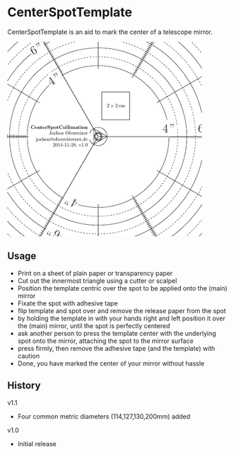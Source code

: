 CenterSpotTemplate
==================

CenterSpotTemplate is an aid to mark the center of a telescope mirror.

![Detail](/doc/CenterSpotTemplate_detail.gif)

Usage
-----
- Print on a sheet of plain paper or transparency paper
- Cut out the innermost triangle using a cutter or scalpel
- Position the template centric over the spot to be applied onto the (main) mirror
- Fixate the spot with adhesive tape
- flip template and spot over and remove the release paper from the spot
- by holding the template in with your hands right and left position it over the
  (main) mirror, until the spot is perfectly centered
- ask another person to press the template center with the underlying spot onto the mirror,
  attaching the spot to the mirror surface
- press firmly, then remove the adhesive tape (and the template) with caution
- Done, you have marked the center of your mirror without hassle


History
-------
v1.1
- Four common metric diameters (114,127,130,200mm) added

v1.0
- Initial release